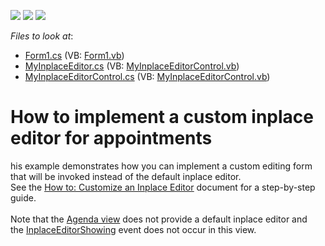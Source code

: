 <!-- default badges list -->
![](https://img.shields.io/endpoint?url=https://codecentral.devexpress.com/api/v1/VersionRange/128635182/17.1.3%2B)
[![](https://img.shields.io/badge/Open_in_DevExpress_Support_Center-FF7200?style=flat-square&logo=DevExpress&logoColor=white)](https://supportcenter.devexpress.com/ticket/details/E4826)
[![](https://img.shields.io/badge/📖_How_to_use_DevExpress_Examples-e9f6fc?style=flat-square)](https://docs.devexpress.com/GeneralInformation/403183)
<!-- default badges end -->
<!-- default file list -->
*Files to look at*:

* [Form1.cs](./CS/SchedulerInplaceEditorExample/Form1.cs) (VB: [Form1.vb](./VB/SchedulerInplaceEditorExample/Form1.vb))
* [MyInplaceEditor.cs](./CS/SchedulerInplaceEditorExample/MyInplaceEditor.cs) (VB: [MyInplaceEditorControl.vb](./VB/SchedulerInplaceEditorExample/MyInplaceEditorControl.vb))
* [MyInplaceEditorControl.cs](./CS/SchedulerInplaceEditorExample/MyInplaceEditorControl.cs) (VB: [MyInplaceEditorControl.vb](./VB/SchedulerInplaceEditorExample/MyInplaceEditorControl.vb))
<!-- default file list end -->
# How to implement a custom inplace editor for appointments


<p>his example demonstrates how you can implement a custom editing form that will be invoked instead of the default inplace editor.<br> See the <a href="http://documentation.devexpress.com/#WindowsForms/CustomDocument2301"><u>How to: Customize an Inplace Editor</u></a> document for a step-by-step guide.<br><br>Note that the <a href="http://help.devexpress.com/#WindowsForms/CustomDocument115961">Agenda view</a> does not provide a default inplace editor and the <a href="http://help.devexpress.com/#WindowsForms/DevExpressXtraSchedulerSchedulerControl_InplaceEditorShowingtopic">InplaceEditorShowing</a> event does not occur in this view.</p>

<br/>


